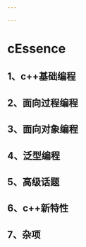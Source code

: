 ```yaml
---

---
```


# cEssence

## 1、c++基础编程

## 2、面向过程编程

## 3、面向对象编程

## 4、泛型编程

## 5、高级话题

## 6、c++新特性

## 7、杂项





